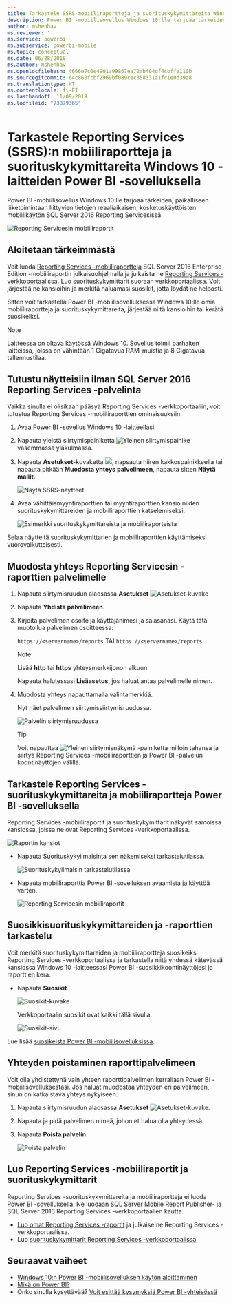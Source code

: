```yaml
---
title: Tarkastele SSRS-mobiiliraportteja ja suorituskykymittareita Windows 10 -mobiilisovelluksessa – Power BI
description: Power BI -mobiilisovellus Windows 10:lle tarjoaa tärkeiden, paikalliseen liiketoimintaan liittyvien tietojen reaaliaikaisen, kosketuskäyttöisten mobiilikäytön.
author: mshenhav
ms.reviewer: ''
ms.service: powerbi
ms.subservice: powerbi-mobile
ms.topic: conceptual
ms.date: 06/28/2018
ms.author: mshenhav
ms.openlocfilehash: 4666e7c0e4901a99867ea72ab404df4cbffe110b
ms.sourcegitcommit: 64c860fcbf2969bf089cec358331a1fc1e0d39a8
ms.translationtype: HT
ms.contentlocale: fi-FI
ms.lasthandoff: 11/09/2019
ms.locfileid: "73879365"
---
```

# <a name="view-reporting-services-ssrs-mobile-reports-and-kpis-in-the-windows-10-power-bi-mobile-app"></a>Tarkastele Reporting Services (SSRS):n mobiiliraportteja ja suorituskykymittareita Windows 10 -laitteiden Power BI -sovelluksella
Power BI -mobiilisovellus Windows 10:lle tarjoaa tärkeiden, paikalliseen liiketoimintaan liittyvien tietojen reaaliaikaisen, kosketuskäyttöisten mobiilikäytön SQL Server 2016 Reporting Servicesissä. 

![Reporting Servicesin mobiiliraportit](././media/mobile-app-windows-10-ssrs-kpis-mobile-reports/power-bi-ssrs-mobile-report.png)

## <a name="first-things-first"></a>Aloitetaan tärkeimmästä
Voit luoda [Reporting Services -mobiiliraportteja](https://msdn.microsoft.com/library/mt652547.aspx) SQL Server 2016 Enterprise Edition -mobiiliraportin julkaisuohjelmalla ja julkaista ne [Reporting Services -verkkoportaalissa](https://msdn.microsoft.com/library/mt637133.aspx). Luo suorituskykymittarit suoraan verkkoportaalissa. Voit järjestää ne kansioihin ja merkitä haluamasi suosikit, jotta löydät ne helposti. 

Sitten voit tarkastella Power BI -mobiilisovelluksessa Windows 10:lle omia mobiiliraportteja ja suorituskykymittareita, järjestää niitä kansioihin tai kerätä suosikeiksi. 

> [!NOTE]
> Laitteessa on oltava käytössä Windows 10. Sovellus toimii parhaiten laitteissa, joissa on vähintään 1 Gigatavua RAM-muistia ja 8 Gigatavua tallennustilaa.
> 
> 

## <a name="explore-samples-without-a-sql-server-2016-reporting-services-server"></a>Tutustu näytteisiin ilman SQL Server 2016 Reporting Services -palvelinta
Vaikka sinulla ei olisikaan pääsyä Reporting Services -verkkoportaaliin, voit tutustua Reporting Services -mobiiliraporttien ominaisuuksiin.

1. Avaa Power BI -sovellus Windows 10 -laitteellasi.
2. Napauta yleistä siirtymispainiketta ![Yleinen siirtymispainike](././media/mobile-app-windows-10-ssrs-kpis-mobile-reports/powerbi_windows10_options_icon.png) vasemmassa yläkulmassa.
3. Napauta **Asetukset**-kuvaketta ![](./././media/mobile-app-windows-10-ssrs-kpis-mobile-reports/power-bi-settings-icon.png), napsauta hiiren kakkospainikkeella tai napauta pitkään **Muodosta yhteys palvelimeen**, napauta sitten **Näytä mallit**.
   
   ![Näytä SSRS-näytteet](./media/mobile-app-windows-10-ssrs-kpis-mobile-reports/power-bi-win10-connect-ssrs-samples.png)
4. Avaa vähittäismyyntiraporttien tai myyntiraporttien kansio niiden suorituskykymittareiden ja mobiiliraporttien katselemiseksi.
   
   ![Esimerkki suorituskykymittareista ja mobiiliraporteista](./media/mobile-app-windows-10-ssrs-kpis-mobile-reports/power-bi-win10-ssrs-sample-kpis.png)

Selaa näytteitä suorituskykymittarien ja mobiiliraporttien käyttämiseksi vuorovaikutteisesti.

## <a name="connect-to-a-reporting-services-report-server"></a>Muodosta yhteys Reporting Servicesin -raporttien palvelimelle
1. Napauta siirtymisruudun alaosassa **Asetukset** ![Asetukset-kuvake](./././media/mobile-app-windows-10-ssrs-kpis-mobile-reports/power-bi-settings-icon.png)
2. Napauta **Yhdistä palvelimeen**.
3. Kirjoita palvelimen osoite ja käyttäjänimesi ja salasanasi. Käytä tätä muotoilua palvelimen osoitteessa:
   
     `https://<servername>/reports` TAI   `https://<servername>/reports`
   
   > [!NOTE]
   > Lisää **http** tai **https** yhteysmerkkijonon alkuun.
   > 
   > 
   
    Napauta halutessasi **Lisäasetus**, jos haluat antaa palvelimelle nimen.
4. Muodosta yhteys napauttamalla valintamerkkiä. 
   
   Nyt näet palvelimen siirtymissiirtymisruudussa.
   
   ![Palvelin siirtymisruudussa](./media/mobile-app-windows-10-ssrs-kpis-mobile-reports/power-bi-ssrs-mobile-report-server.png)
   
   >[!TIP]
   >Voit napauttaa ![Yleinen siirtymisnäkymä -painiketta](././media/mobile-app-windows-10-ssrs-kpis-mobile-reports/powerbi_windows10_options_icon.png) milloin tahansa ja siirtyä Reporting Services -mobiiliraporttien ja Power BI -palvelun koontinäyttöjen välillä. 
   > 

## <a name="view-reporting-services-kpis-and-mobile-reports-in-the-power-bi-app"></a>Tarkastele Reporting Services -suorituskykymittareita ja mobiiliraportteja Power BI -sovelluksella
Reporting Services -mobiiliraportit ja suorituskykymittarit näkyvät samoissa kansiossa, joissa ne ovat Reporting Services -verkkoportaalissa.

![Raportin kansiot](./media/mobile-app-windows-10-ssrs-kpis-mobile-reports/power-bi-ssrs-mobile-report-folders.png)

* Napauta Suorituskykyilmaisinta sen näkemiseksi tarkastelutilassa.
  
    ![Suorituskykyilmaisin tarkastelutilassa](./media/mobile-app-windows-10-ssrs-kpis-mobile-reports/power-bi-ssrs-mobile-report-kpis.png)
* Napauta mobiiliraporttia Power BI -sovelluksen avaamista ja käyttöä varten.
  
    ![Reporting Servicesin mobiiliraportit](././media/mobile-app-windows-10-ssrs-kpis-mobile-reports/power-bi-ssrs-mobile-report.png)

## <a name="view-your-favorite-kpis-and-reports"></a>Suosikkisuorituskykymittareiden ja -raporttien tarkastelu
Voit merkitä suorituskykymittareiden ja mobiiliraportteja suosikeiksi  Reporting Services -verkkoportaalissa ja tarkastella niitä yhdessä kätevässä kansiossa Windows 10 -laitteessasi Power BI -suosikkikoontinäyttöjesi ja raporttien kera.

* Napauta **Suosikit**.
  
   ![Suosikit-kuvake](./media/mobile-app-windows-10-ssrs-kpis-mobile-reports/power-bi-ssrs-mobile-report-favorite-menu.png)
  
   Verkkoportaalin suosikit ovat kaikki tällä sivulla.
  
   ![Suosikit-sivu](./media/mobile-app-windows-10-ssrs-kpis-mobile-reports/power-bi-windows-10-ssrs-favorites.png)

Lue lisää [suosikeista Power BI -mobiilisovelluksissa](mobile-apps-favorites.md).

## <a name="remove-a-connection-to-a-report-server"></a>Yhteyden poistaminen raporttipalvelimeen
Voit olla yhdistettynä vain yhteen raporttipalvelimen kerrallaan Power BI -mobiilisovelluksestasi. Jos haluat muodostaa yhteyden eri palvelimeen, sinun on katkaistava yhteys nykyiseen.

1. Napauta siirtymisruudun alaosassa **Asetukset** ![Asetukset-kuvake](./././media/mobile-app-windows-10-ssrs-kpis-mobile-reports/power-bi-settings-icon.png).
2. Napauta ja pidä palvelimen nimeä, johon et halua olla yhteydessä.
3. Napauta **Poista palvelin**.
   
    ![Poista palvelin](./media/mobile-app-windows-10-ssrs-kpis-mobile-reports/power-bi-windows-10-ssrs-remove-server-menu.png)

## <a name="create-reporting-services-mobile-reports-and-kpis"></a>Luo Reporting Services -mobiiliraportit ja suorituskykymittarit
Reporting Services -suorituskykymittareita ja mobiiliraportteja ei luoda Power BI -sovelluksella. Ne luodaan SQL Server Mobile Report Publisher- ja SQL Server 2016 Reporting Services -verkkoportaalien kautta.

* [Luo omat Reporting Services -raportit](https://msdn.microsoft.com/library/mt652547.aspx) ja julkaise ne Reporting Services -verkkoportaalissa.
* Luo [suorituskykymittarit Reporting Services -verkkoportaalissa](https://msdn.microsoft.com/library/mt683632.aspx)

## <a name="next-steps"></a>Seuraavat vaiheet
* [Windows 10:n Power BI -mobiilisovelluksen käytön aloittaminen](mobile-windows-10-phone-app-get-started.md)  
* [Mikä on Power BI?](../../fundamentals/power-bi-overview.md)  
* Onko sinulla kysyttävää? [Voit esittää kysymyksiä Power BI -yhteisössä](https://community.powerbi.com/)

